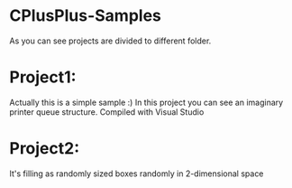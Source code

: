 # CPlusPlus-Samples

As you can see projects are divided to different folder. 
# Project1:
Actually this is a simple sample :) In this project you can see an imaginary printer queue structure. Compiled with Visual Studio
# Project2:
It's filling as randomly sized boxes randomly in 2-dimensional space
